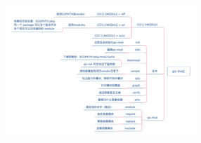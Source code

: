 <p align="center">
  <a href="../asset/go-mod.jpg">
    <img height="300" src="../asset/go-mod.jpg">
  </a>
</p>
